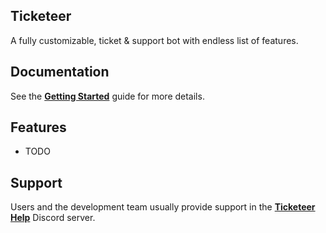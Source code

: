 ## Ticketeer

A fully customizable, ticket & support bot with endless list of features.

## Documentation

See the **[Getting Started](/getting-started)** guide for more details.

## Features

- TODO

## Support

Users and the development team usually provide support in the **[Ticketeer Help]()** Discord server.